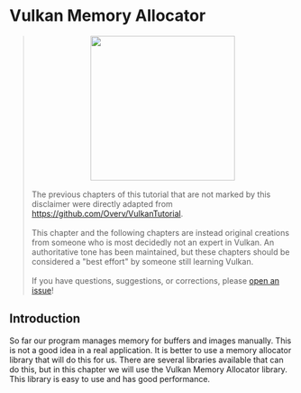 # Vulkan Memory Allocator

> <span style="display: flex; justify-content: center; margin-bottom: 16px"><img src="../../images/i_have_no_idea_what_im_doing.jpg" width="256"></span>The previous chapters of this tutorial that are not marked by this disclaimer were directly adapted from <https://github.com/Overv/VulkanTutorial>.<br/><br/>This chapter and the following chapters are instead original creations from someone who is most decidedly not an expert in Vulkan. An authoritative tone has been maintained, but these chapters should be considered a "best effort" by someone still learning Vulkan.<br/><br/>If you have questions, suggestions, or corrections, please [open an issue](https://github.com/chuigda/vulkan4j/issues)!

## Introduction

So far our program manages memory for buffers and images manually. This is not a good idea in a real application. It is better to use a memory allocator library that will do this for us. There are several libraries available that can do this, but in this chapter we will use the Vulkan Memory Allocator library. This library is easy to use and has good performance.
